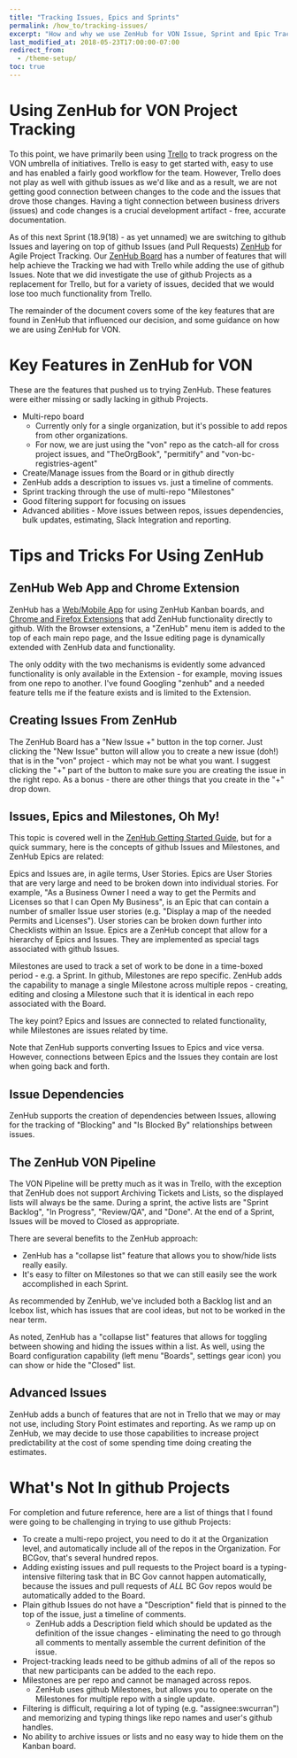 ```yaml
---
title: "Tracking Issues, Epics and Sprints"
permalink: /how_to/tracking-issues/
excerpt: "How and why we use ZenHub for VON Issue, Sprint and Epic Tracking."
last_modified_at: 2018-05-23T17:00:00-07:00
redirect_from:
  - /theme-setup/
toc: true
---
```


# Using ZenHub for VON Project Tracking

To this point, we have primarily been using [Trello](https://trello.com/b/fHox971V/von) to track progress on the VON umbrella of initiatives. Trello is easy to get started with, easy to use and has enabled a fairly good workflow for the team. However, Trello does not play as well with github issues as we'd like and as a result, we are not getting good connection between changes to the code and the issues that drove those changes. Having a tight connection between business drivers (issues) and code changes is a crucial development artifact - free, accurate documentation.

As of this next Sprint (18.9(18) - as yet unnamed) we are switching to github Issues and layering on top of github Issues (and Pull Requests) [ZenHub](https://www.zenhub.com/) for Agile Project Tracking. Our [ZenHub Board](https://app.zenhub.com/workspace/o/bcgov/von/boards?repos=98577443,104127743,113071139,126396819&showPRs=false&showClosed=false) has a number of features that will help achieve the Tracking we had with Trello while adding the use of github Issues.  Note that we did investigate the use of github Projects as a replacement for Trello, but for a variety of issues, decided that we would lose too much functionality from Trello.

The remainder of the document covers some of the key features that are found in ZenHub that influenced our decision, and some guidance on how we are using ZenHub for VON.

# Key Features in ZenHub for VON

These are the features that pushed us to trying ZenHub. These features were either missing or sadly lacking in github Projects.

* Multi-repo board
    * Currently only for a single organization, but it's possible to add repos from other organizations.
    * For now, we are just using the "von" repo as the catch-all for cross project issues, and "TheOrgBook", "permitify" and "von-bc-registries-agent"
* Create/Manage issues from the Board or in github directly
* ZenHub adds a description to issues vs. just a timeline of comments.
* Sprint tracking through the use of multi-repo "Milestones"
* Good filtering support for focusing on issues
* Advanced abilities - Move issues between repos, issues dependencies, bulk updates, estimating, Slack Integration and reporting.

# Tips and Tricks For Using ZenHub

## ZenHub Web App and Chrome Extension

ZenHub has a [Web/Mobile App](https://app.zenhub.com) for using ZenHub Kanban boards, and [Chrome and Firefox Extensions](https://www.zenhub.com/extension) that add ZenHub functionality directly to github. With the Browser extensions, a "ZenHub" menu item is added to the top of each main repo page, and the Issue editing page is dynamically extended with ZenHub data and functionality.

The only oddity with the two mechanisms is evidently some advanced functionality is only available in the Extension - for example, moving issues from one repo to another. I've found Googling "zenhub" and a needed feature tells me if the feature exists and is limited to the Extension.

## Creating Issues From ZenHub

The ZenHub Board has a "New Issue +" button in the top corner. Just clicking the "New Issue" button will allow you to create a new issue (doh!) that is in the "von" project - which may not be what you want. I suggest clicking the "+" part of the button to make sure you are creating the issue in the right repo. As a bonus - there are other things that you create in the "+" drop down.

## Issues, Epics and Milestones, Oh My!

This topic is covered well in the [ZenHub Getting Started Guide](https://www.zenhub.com/guides#getting-started), but for a quick summary, here is the concepts of github Issues and Milestones, and ZenHub Epics are related:

Epics and Issues are, in agile terms, User Stories. Epics are User Stories that are very large and need to be broken down into individual stories. For example, "As a Business Owner I need a way to get the Permits and Licenses so that I can Open My Business", is an Epic that can contain a number of smaller Issue user stories (e.g. "Display a map of the needed Permits and Licenses"). User stories can be broken down further into Checklists within an Issue. Epics are a ZenHub concept that allow for a hierarchy of Epics and Issues. They are implemented as special tags associated with github Issues.

Milestones are used to track a set of work to be done in a time-boxed period - e.g. a Sprint. In github, Milestones are repo specific. ZenHub adds the capability to manage a single Milestone across multiple repos - creating, editing and closing a Milestone such that it is identical in each repo associated with the Board.

The key point? Epics and Issues are connected to related functionality, while Milestones are issues related by time.

Note that ZenHub supports converting Issues to Epics and vice versa. However, connections between Epics and the Issues they contain are lost when going back and forth.

## Issue Dependencies

ZenHub supports the creation of dependencies between Issues, allowing for the tracking of "Blocking" and "Is Blocked By" relationships between issues.

## The ZenHub VON Pipeline

The VON Pipeline will be pretty much as it was in Trello, with the exception that ZenHub does not support Archiving Tickets and Lists, so the displayed lists will always be the same. During a sprint, the active lists are "Sprint Backlog", "In Progress", "Review/QA", and "Done". At the end of a Sprint, Issues will be moved to Closed as appropriate.

There are several benefits to the ZenHub approach:

* ZenHub has a "collapse list" feature that allows you to show/hide lists really easily.
* It's easy to filter on Milestones so that we can still easily see the work accomplished in each Sprint.

As recommended by ZenHub, we've included both a Backlog list and an Icebox list, which has issues that are cool ideas, but not to be worked in the near term.

As noted, ZenHub has a "collapse list" features that allows for toggling between showing and hiding the issues within a list. As well, using the Board configuration capability (left menu "Boards", settings gear icon) you can show or hide the "Closed" list.

## Advanced Issues

ZenHub adds a bunch of features that are not in Trello that we may or may not use, including Story Point estimates and reporting. As we ramp up on ZenHub, we may decide to use those capabilities to increase project predictability at the cost of some spending time doing creating the estimates.

# What's Not In github Projects

For completion and future reference, here are a list of things that I found were going to be challenging in trying to use github Projects:

* To create a multi-repo project, you need to do it at the Organization level, and automatically include all of the repos in the Organization. For BCGov, that's several hundred repos.
* Adding existing issues and pull requests to the Project board is a typing-intensive filtering task that in BC Gov cannot happen automatically, because the issues and pull requests of *ALL* BC Gov repos would be automatically added to the Board.
* Plain github Issues do not have a "Description" field that is pinned to the top of the issue, just a timeline of comments.
    * ZenHub adds a Description field which should be updated as the definition of the issue changes - eliminating the need to go through all comments to mentally assemble the current definition of the issue.
* Project-tracking leads need to be github admins of all of the repos so that new participants can be added to the each repo.
* Milestones are per repo and cannot be managed across repos.
    * ZenHub uses github Milestones, but allows you to operate on the Milestones for multiple repo with a single update.
* Filtering is difficult, requiring a lot of typing (e.g. "assignee:swcurran") and memorizing and typing things like repo names and user's github handles.
* No ability to archive issues or lists and no easy way to hide them on the Kanban board.
